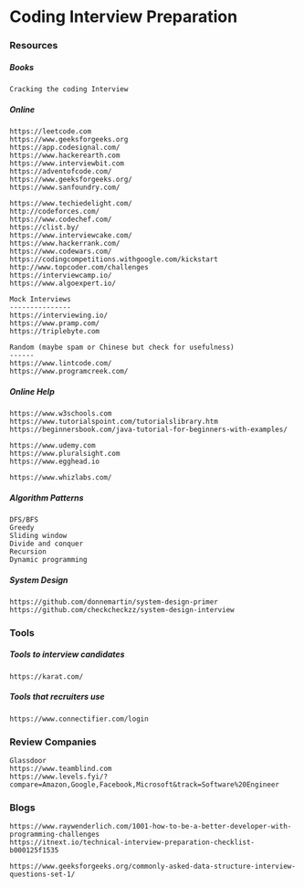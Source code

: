 # Coding Interview Preparation

### Resources

##### Books

```
Cracking the coding Interview
```

##### Online

```
https://leetcode.com
https://www.geeksforgeeks.org
https://app.codesignal.com/
https://www.hackerearth.com
https://www.interviewbit.com
https://adventofcode.com/
https://www.geeksforgeeks.org/
https://www.sanfoundry.com/

https://www.techiedelight.com/
http://codeforces.com/
https://www.codechef.com/
https://clist.by/
https://www.interviewcake.com/
https://www.hackerrank.com/
https://www.codewars.com/
https://codingcompetitions.withgoogle.com/kickstart
http://www.topcoder.com/challenges
https://interviewcamp.io/
https://www.algoexpert.io/

Mock Interviews
---------------
https://interviewing.io/
https://www.pramp.com/
https://triplebyte.com

Random (maybe spam or Chinese but check for usefulness)
------
https://www.lintcode.com/
https://www.programcreek.com/
```

##### Online Help

```
https://www.w3schools.com
https://www.tutorialspoint.com/tutorialslibrary.htm
https://beginnersbook.com/java-tutorial-for-beginners-with-examples/

https://www.udemy.com
https://www.pluralsight.com
https://www.egghead.io

https://www.whizlabs.com/
```

##### Algorithm Patterns

```
DFS/BFS
Greedy
Sliding window
Divide and conquer
Recursion
Dynamic programming
```

##### System Design

```
https://github.com/donnemartin/system-design-primer
https://github.com/checkcheckzz/system-design-interview
```

### Tools

##### Tools to interview candidates

```
https://karat.com/
```

##### Tools that recruiters use

```
https://www.connectifier.com/login
```

### Review Companies

```
Glassdoor
https://www.teamblind.com
https://www.levels.fyi/?compare=Amazon,Google,Facebook,Microsoft&track=Software%20Engineer
```

### Blogs

```
https://www.raywenderlich.com/1001-how-to-be-a-better-developer-with-programming-challenges
https://itnext.io/technical-interview-preparation-checklist-b000125f1535

https://www.geeksforgeeks.org/commonly-asked-data-structure-interview-questions-set-1/
```

### 



